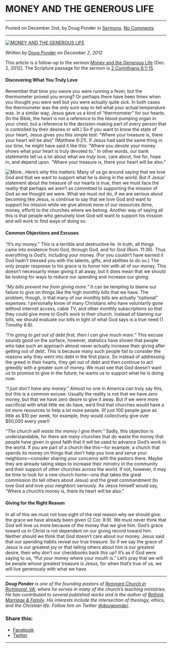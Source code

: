 MONEY AND THE GENEROUS LIFE
===========================

* * *

Posted on December 2nd, by Doug Ponder in [Sermons](http://www.remnantresource.org/category/sermons/). [No Comments](http://www.remnantresource.org/money-and-the-generous-life/#respond)

* * *

[![MONEY AND THE GENEROUS LIFE](http://www.remnantresource.org/wp-content/uploads/2012/12/MoneyandtheGenerousLife.jpg)](http://www.remnantresource.org/wp-content/uploads/2012/12/MoneyandtheGenerousLife.jpg)  

_Written by_ [Doug Ponder](http://www.remnantresource.org/author/doug-ponder/ "Posts by Doug Ponder") _on December 2, 2012_

This article is a follow-up to the sermon [Money and the Generous Life](http://www.remnantrichmond.org/sermon/money-the-generous-life/) \[Dec. 2, 2012\]. The Scripture passage for the sermon is [2 Corinthians 8:1-15](http://biblia.com/books/esv/2Co8.1-15).

#### Discovering What You Truly Love

Remember that time you swore you were running a fever, but the thermometer proved you wrong? Or perhaps there have been times when you thought you were well but you were actually quite sick. In both cases the thermometer was the only sure way to tell what your actual temperature was. In a similar way, Jesus gave us a kind of “thermometer” for our hearts. (In the Bible, the _heart_ is not a reference to the blood-pumping organ in your chest, but a reference to the decision-making part of every person that is controlled by their desires or will.) So if you want to know the state of your heart, Jesus gives you this simple test: “Where your treasure is, there your heart will be also” (Matthew 6:21). If Jesus had said the same thing in our time, he might have said it like this: “Where you devote your money shows what your heart is truly devoted to.” In other words, our bank statements tell us a lot about what we _truly_ love, care about, live for, hope in, and depend upon. “Where your treasure is, there your heart will be also.”

![](http://remnantrichmond.wordpress.com/wp-includes/js/tinymce/plugins/wordpress/img/trans.gif "More...")Here’s why this matters: Many of us go around saying that we love God and that we want to support what he is doing in the world. But if Jesus’ statement about the treasure of our hearts is true, then we must face the reality that perhaps we aren’t as committed to supporting the mission of God as we thought we were. What we must not do, if we are serious about becoming like Jesus, is continue to say that we love God and want to support his mission while we give almost none of our resources (time, money, effort) to the churches where we belong. Another way of saying all this is that people who genuinely love God will want to support his mission and will work to find ways of doing so.

#### Common Objections and Excuses

_“It’s my money.”_ This is a terrible and destructive lie. In truth, all things came into existence from God, through God, and for God (Rom. 11:36). Thus everything is God’s, including your money. (For you couldn’t have earned it God hadn’t blessed you with the talents, gifts, and abilities to do so.) The only proper response to his grace is to honor him with all of our money. This doesn’t necessarily mean giving it all away, but it does mean that we should be looking for ways to reduce our spending and increase our giving.

_“My bills prevent me from giving more.”_ It can be tempting to blame our failure to give on things like the high monthly bills that we have. The problem, though, is that many of our monthly bills are actually “optional” expenses. I personally know of many Christians who have voluntarily gone without internet access, cable TV, and other monthly subscriptions so that they could give more to God’s work in their church. Instead of blaming our bills, we should evaluate our bills in light of what God says is a true need (1 Timothy 6:8).

_“I’m going to get out of debt first, then I can give much more.”_ This excuse sounds good on the surface, however, statistics have shown that people who take such an approach almost never actually increase their giving after getting out of debt. This is because many such people fail to consider the reasons _why_ they went into debt in the first place. So instead of addressing the greed in their hearts, they get out of debt and then continue to act greedily with a greater sum of money. We must see that God doesn’t want us to promise to give in the future; he wants us to support what he is doing _now_.

_“I just don’t have any money.”_ Almost no one in America can truly say this, but this is a common excuse. Usually the reality is not that we have _zero_ money, but that we have zero desire to give it away. But if we were more sacrificial with what little we do have, we’d find that churches would have a lot more resources to help a lot more people. (If just 100 people gave as little as $10 per week, for example, they would collectively give over $50,000 every year!)

_“The church will waste the money I give them.”_ Sadly, this objection is understandable, for there are many churches that do waste the money that people have given in good faith that it will be used to advance God’s work in the world. If you are part of a church like this—for example, a church that spends its money on things that don’t help you love and serve your neighbors—consider sharing your concerns with the pastors there. Maybe they are already taking steps to increase their ministry in the community and their support of other churches across the world. If not, however, it may be time to look for a new church home—one that takes the great commission (to tell others about Jesus) and the great commandment (to love God and love your neighbor) seriously. As Jesus himself would say, “Where a church’s money is, there its heart will be also.”

#### Giving for the Right Reason

In all of this we must not lose sight of the real reason why we should give: the grace we have already been given (2 Cor. 8:9). We must never think that God will love us more because of the money that we give him. God’s grace toward us in Christ is not dependent on our giving record toward him. Neither should we think that God doesn’t care about our money. Jesus said that our spending habits reveal our true treasure. So if we say the grace of Jesus is our greatest joy or that telling others about him is our greatest desire, then why don’t our checkbooks back this up? It’s as if God were saying to us, “Put your money where your mouth is.” Let’s pray that we will be people whose greatest treasure is Jesus, for when that’s true of us, we will live generously with what we have.

* * *

_**Doug Ponder** is one of the founding pastors of [Remnant Church in Richmond, VA](http://www.remnantrichmond.org/), where he serves in many of the church’s teaching ministries. He has contributed to several published works and is the author of [Rethink Marriage & Family](http://www.remnantrichmond.org/mediafiles/uploaded/r/0e1604567_rethink-marriage-and-family-ebook.pdf). His interests include the intersection of theology, ethics, and the Christian life. Follow him on Twitter [@dougponder](https://twitter.com/dougponder)_.

### Share this:

*   [Facebook](http://www.remnantresource.org/money-and-the-generous-life/?share=facebook "Click to share on Facebook")
*   [Twitter](http://www.remnantresource.org/money-and-the-generous-life/?share=twitter "Click to share on Twitter")

  

* * *
